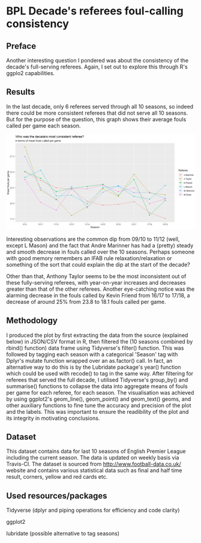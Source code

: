 # BPL Decade's referees foul-calling consistency

## Preface
Another interesting question I pondered was about the consistency of the decade's full-serving referees. Again, I set out to explore this through R's ggplo2 capabilities.

## Results
In the last decade, only 6 referees served through all 10 seasons, so indeed there could be more consistent referees that did not serve all 10 seasons. But for the purpose of the question, this graph shows their average fouls called per game each season.

![](https://github.com/junwenleong/ggplot2/blob/master/EPL%20Decade's%20referee%20foul-calling%20consistency/decade6refs.PNG)

Interesting observations are the common dip from 09/10 to 11/12 (well, except L Mason) and the fact that Andre Marinner has had a (pretty) steady and smooth decrease in fouls called over the 10 seasons. Perhaps someone with good memory remembers an IFAB rule relaxation/relaxation or something of the sort that could explain the dip at the start of the decade?

Other than that, Anthony Taylor seems to be the most inconsistent out of these fully-serving referees, with year-on-year increases and decreases greater than that of the other referees. Another eye-catching notice was the alarming decrease in the fouls called by Kevin Friend from 16/17 to 17/18, a decrease of around 25% from 23.8 to 18.1 fouls called per game.

## Methodology
I produced the plot by first extracting the data from the source (explained below) in JSON/CSV format in R, then filtered the (10 seasons combined by rbind() function) data frame using Tidyverse's filter() function. This was followed by tagging each season with a categorical 'Season' tag with Dplyr's mutate function wrapped over an as.factor() call. In fact, an alternative way to do this is by the Lubridate package's year() function which could be used with recode() to tag in the same way. After filtering for referees that served the full decade, I utilised Tidyverse's group_by() and summarise() functions to collapse the data into aggregate means of fouls per game for each referee, for each season. The visualisation was achieved by using ggplot2's geom_line(), geom_point() and geom_text() geoms, and other auxiliary functions to fine tune the accuracy and precision of the plot and the labels. This was important to ensure the readibility of the plot and its integrity in motivating conclusions.

## Dataset
This dataset contains data for last 10 seasons of English Premier League including the current season. The data is updated on weekly basis via Travis-CI. The dataset is sourced from http://www.football-data.co.uk/ website and contains various statistical data such as final and half time result, corners, yellow and red cards etc.

## Used resources/packages
Tidyverse (dplyr and piping operations for efficiency and code clarity)

ggplot2

lubridate (possible alternative to tag seasons)
